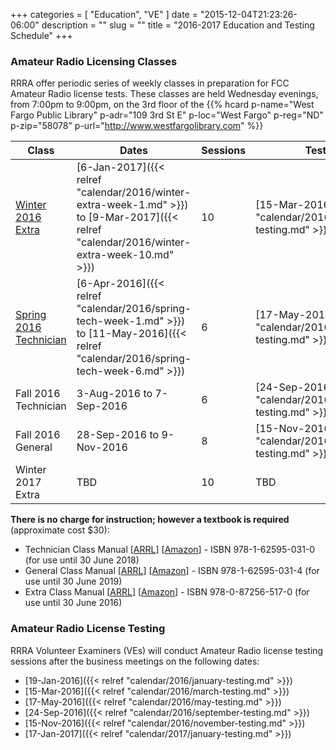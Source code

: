 +++
categories = [ "Education", "VE" ]
date = "2015-12-04T21:23:26-06:00"
description = ""
slug = ""
title = "2016-2017 Education and Testing Schedule"
+++

### Amateur Radio Licensing Classes

RRRA offer periodic series of weekly classes in preparation for FCC Amateur
Radio license tests. These classes are
held Wednesday evenings, from 7:00pm to 9:00pm, on the 3rd floor of the 
{{% hcard p-name="West Fargo Public Library" p-adr="109 3rd St E" p-loc="West Fargo" p-reg="ND" p-zip="58078" p-url="http://www.westfargolibrary.com" %}}
<!--more-->
Class | Dates | Sessions | Testing
------|-------|----------|--------
[Winter 2016 Extra](/dates/winter-2016-extra) | [6-Jan-2017]({{< relref "calendar/2016/winter-extra-week-1.md" >}}) to [9-Mar-2017]({{< relref "calendar/2016/winter-extra-week-10.md" >}}) | 10 | [15-Mar-2016]({{< relref "calendar/2016/march-testing.md" >}})
[Spring 2016 Technician](/dates/spring-2016-technician) | [6-Apr-2016]({{< relref "calendar/2016/spring-tech-week-1.md" >}}) to [11-May-2016]({{< relref "calendar/2016/spring-tech-week-6.md" >}}) | 6 | [17-May-2016]({{< relref "calendar/2016/may-testing.md" >}})
Fall 2016 Technician | 3-Aug-2016 to 7-Sep-2016 | 6 | [24-Sep-2016]({{< relref "calendar/2016/september-testing.md" >}})
Fall 2016 General | 28-Sep-2016 to 9-Nov-2016 | 8 | [15-Nov-2016]({{< relref "calendar/2016/november-testing.md" >}})
Winter 2017 Extra | TBD | 10 | TBD

**There is no charge for instruction; however a textbook is required**
(approximate cost $30):

* Technician Class Manual [[ARRL](http://www.arrl.org/shop/ARRL-Ham-Radio-License-Manual-3rd-Edition/)] [[Amazon](http://www.amazon.com/ARRL-Ham-Radio-License-Manual/dp/1625950136/)] - ISBN 978-1-62595-031-0 (for use until 30 June 2018)
* General Class Manual [[ARRL](http://www.arrl.org/shop/ARRL-General-Class-License-Manual-8th-Edition/)] [[Amazon](http://www.amazon.com/General-Class-License-Manual-Spiral/dp/1625950314/)] - ISBN 978-1-62595-031-4 (for use until 30 June 2019)
* Extra Class Manual [[ARRL](http://www.arrl.org/shop/ARRL-Extra-Class-License-Manual-10th-Edition/)] [[Amazon](http://www.amazon.com/Extra-Class-License-Manual-Amateur/dp/087259517X/)] - ISBN 978-0-87256-517-0 (for use until 30 June 2016)

### Amateur Radio License Testing

RRRA Volunteer Examiners (VEs) will conduct Amateur Radio license testing
sessions after the business meetings on the following dates:

* [19-Jan-2016]({{< relref "calendar/2016/january-testing.md" >}})
* [15-Mar-2016]({{< relref "calendar/2016/march-testing.md" >}})
* [17-May-2016]({{< relref "calendar/2016/may-testing.md" >}})
* [24-Sep-2016]({{< relref "calendar/2016/september-testing.md" >}})
* [15-Nov-2016]({{< relref "calendar/2016/november-testing.md" >}})
* [17-Jan-2017]({{< relref "calendar/2017/january-testing.md" >}})

<!-- Please read our testing guide to find out what to bring to a testing
session and how the session will be conducted. -->
